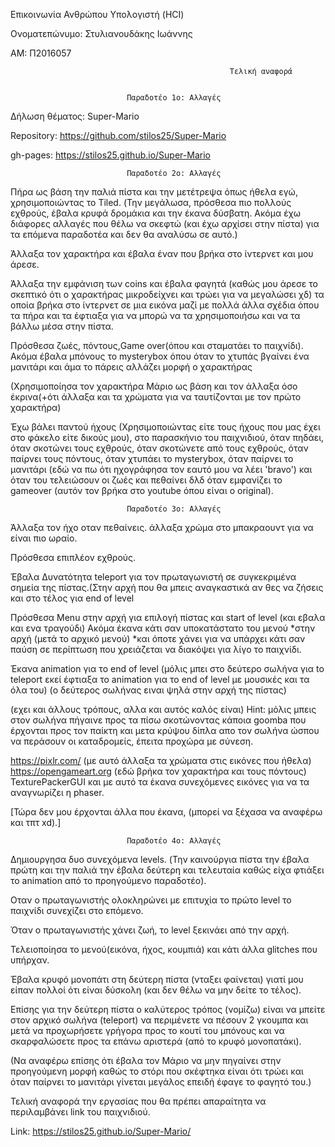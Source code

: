 Επικοινωνία Ανθρώπου Υπολογιστή (HCI)


Ονοματεπώνυμο: Στυλιανουδάκης Ιωάννης


ΑΜ: Π2016057

                                                     Τελική αναφορά
						     

					          Παραδοτέο 1ο: Αλλαγές
						  
						  
Δήλωση θέματος: Super-Mario


Repository: https://github.com/stilos25/Super-Mario


gh-pages: https://stilos25.github.io/Super-Mario



					          Παραδοτέο 2ο: Αλλαγές
						  
						  
Πήρα ως βάση την παλιά πίστα και την μετέτρεψα όπως ήθελα εγώ, χρησιμοποιώντας το Tiled. (Την μεγάλωσα, πρόσθεσα πιο πολλούς εχθρούς, έβαλα κρυφά δρομάκια και την έκανα δύσβατη. Ακόμα έχω διάφορες αλλαγές που θέλω να σκεφτώ (και έχω αρχίσει στην πίστα) για τα επόμενα παραδοτέα και δεν θα αναλύσω σε αυτό.)


Άλλαξα τον χαρακτήρα και έβαλα έναν που βρήκα στο ίντερνετ και μου άρεσε.


Άλλαξα την εμφάνιση των coins και έβαλα φαγητά (καθώς μου άρεσε το σκεπτικό ότι ο χαρακτήρας μικροδείχνει και τρώει για να μεγαλώσει χδ) τα οποία βρήκα στο ίντερνετ σε μια εικόνα μαζί με πολλά άλλα σχέδια όπου τα πήρα και τα έφτιαξα για να μπορώ να τα χρησιμοποιήσω και να τα βάλλω μέσα στην πίστα.


Πρόσθεσα ζωές, πόντους,Game over(όπου και σταματάει το παιχνίδι). Ακόμα έβαλα μπόνους το mysterybox όπου όταν το χτυπάς βγαίνει ένα μανιτάρι και άμα το πάρεις αλλάζει μορφή ο χαρακτήρας


(Χρησιμοποίησα τον χαρακτήρα Μάριο ως βάση και τον άλλαξα όσο έκρινα(+ότι άλλαξα και τα χρώματα για να ταυτίζονται με τον πρώτο χαρακτήρα)


Έχω βάλει παντού ήχους (Χρησιμοποιώντας είτε τους ήχους που μας έχει στο φάκελο είτε δικούς μου), στο παρασκήνιο του παιχνιδιού, όταν πηδάει, όταν σκοτώνει τους εχθρούς, όταν σκοτώνετε από τους εχθρούς, όταν παίρνει τους πόντους, όταν χτυπάει το mysterybox, όταν παίρνει το μανιτάρι (εδώ να πω ότι ηχογράφησα τον εαυτό μου να λέει 'bravo') και όταν του τελειώσουν οι ζωές και πεθαίνει δλδ όταν εμφανίζει το gameover (αυτόν τον βρήκα στο youtube όπου είναι ο original).



					          Παραδοτέο 3ο: Αλλαγές
						  
						  
Άλλαξα τον ήχο οταν πεθαίνεις. άλλαξα χρώμα στο μπακραουντ για να είναι πιο ωραίο.


Πρόσθεσα επιπλέον εχθρούς.


Έβαλα Δυνατότητα teleport για τον πρωταγωνιστή σε συγκεκριμένα σημεία της πίστας.(Στην αρχή που θα μπεις αναγκαστικά αν θες να ζήσεις και στο τέλος για end of level


Πρόσθεσα Μenu στην αρχή για επιλογή πίστας και start of level (και εβαλα και ενα τραγούδι) Ακόμα έκανα κάτι σαν υποκατάστατο του μενού *στην αρχή (μετά το αρχικό μενού) *και όποτε χάνει για να υπάρχει κάτι σαν παύση σε περίπτωση που χρειάζεται να διακόψει για λίγο το παιχνίδι.


Έκανα animation για το end of level (μόλις μπει στο δεύτερο σωλήνα για to teleport εκεί έφτιαξα το animation για το end of level με μουσικές και τα όλα του) (ο δεύτερος σωλήνας ειναι ψηλά στην αρχή της πίστας)


(εχει και άλλους τρόπους, αλλα και αυτός καλός είναι) Hint: μόλις μπεις στον σωλήνα πήγαινε προς τα πίσω σκοτώνοντας κάποια goomba που έρχονται προς τον παίκτη και μετα κρύψου δίπλα απο τον σωλήνα ώσπου να περάσουν οι καταδρομείς, έπειτα προχώρα με σύνεση.


https://pixlr.com/ (με αυτό άλλαξα τα χρώματα στις εικόνες που ήθελα) https://opengameart.org (εδώ βρήκα τον χαρακτήρα και τους πόντους) TexturePackerGUI και με αυτό τα έκανα συνεχόμενες εικόνες για να τα αναγνωρίζει η phaser.


[Τώρα δεν μου έρχονται άλλα που έκανα, (μπορεί να ξέχασα να αναφέρω και τπτ xd).]



					          Παραδοτέο 4ο: Αλλαγές 
						  
						  
Δημιουργησα δυο συνεχόμενα levels. (Την καινούργια πίστα την έβαλα πρώτη και την παλιά την έβαλα δεύτερη και τελευταία καθώς είχα φτιάξει το animation από το προηγούμενο παραδοτέο). 


Οταν ο πρωταγωνιστής ολοκληρώνει με επιτυχία το πρώτο level το παιχνίδι συνεχίζει στο επόμενο. 


Όταν ο πρωταγωνιστής χάνει ζωή, το level ξεκινάει από την αρχή. 


Τελειοποίησα το μενού(εικόνα, ήχος, κουμπιά) και κάτι άλλα glitches που υπήρχαν. 


Έβαλα κρυφό μονοπάτι στη δεύτερη πίστα (νταξει φαίνεται) γιατί μου είπαν πολλοί ότι είναι δύσκολη (και δεν θέλω να μην δείτε το τέλος). 


Επίσης για την δεύτερη πίστα ο καλύτερος τρόπος (νομίζω) είναι να μπείτε στον αρχικό σωλήνα (teleport) να περιμένετε να πέσουν 2 γκουμπα 
και μετά να προχωρήσετε γρήγορα προς το κουτί του μπόνους και να σκαρφαλώσετε προς τα επάνω αριστερά (από το κρυφό μονοπατάκι). 


(Να αναφέρω επίσης ότι έβαλα τον Μάριο να μην πηγαίνει στην προηγούμενη μορφή καθώς το στόρι που σκέφτηκα είναι ότι τρώει και όταν παίρνει το μανιτάρι γίνεται μεγάλος επειδή έφαγε το φαγητό του.)


Τελική αναφορά την εργασίας που θα πρέπει απαραίτητα να περιλαμβάνει link του παιχνιδιού. 


Link: https://stilos25.github.io/Super-Mario/
